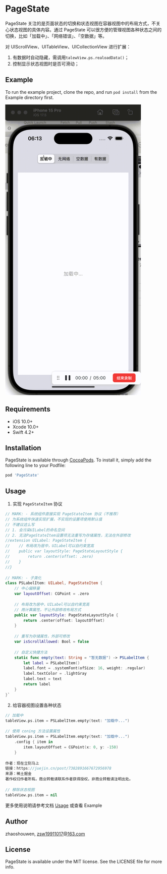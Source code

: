 # PageState
PageState 关注的是页面状态的切换和状态视图在容器视图中的布局方式，不关心状态视图的具体内容。通过 PageState 可以很方便的管理视图各种状态之间的切换，比如「加载中」、「网络错误」、「空数据」等。

对 UIScrollView、UITableView、UICollectionView 进行扩展：
1. 有数据时自动隐藏，需调用`talewView.ps.realoadData()`；
2. 控制显示状态视图时是否可滑动；

## Example

To run the example project, clone the repo, and run `pod install` from the Example directory first.

<img src="./Document/pageStateDemo.gif" width="430" height="922" alt="效果">

## Requirements
- iOS 10.0+
- Xcode 10.0+
- Swift 4.2+

## Installation

PageState is available through [CocoaPods](https://cocoapods.org). To install
it, simply add the following line to your Podfile:

```ruby
pod 'PageState'
```

## Usage

1. 实现 `PageStateItem` 协议
```swift
// MARK: - 系统组件直接实现 PageStateItem 协议（不推荐）
// 为系统组件快速实现扩展，不实现的设置项使用默认值
// 不建议这么写
// 1. 会污染UILabel的命名空间
// 2. 无法PageStateItem设置项无法重写为存储属性，无法在外部修改
//extension UILabel: PageStateItem { 
//    // 布局改为居中，UILabel可以自约束宽高
//    public var layoutStyle: PageStateLayoutStyle {
//        return .center(offset: .zero)
//    }
//}

// MARK: - 子类化
class PSLabelItem: UILabel, PageStateItem {
    // 中心偏移量
    var layoutOffset: CGPoint = .zero

    // 布局改为居中，UILabel可以自约束宽高
    // 用计算属性，不让外部修改布局方式
    public var layoutStyle: PageStateLayoutStyle {
        return .center(offset: layoutOffset)
    }
    
    // 重写为存储属性，外部可修改
    var isScrollAllowed: Bool = false
    
    // 自定义快捷方法
    static func empty(text: String = "暂无数据") -> PSLabelItem {
        let label = PSLabelItem()
        label.font = .systemFont(ofSize: 16, weight: .regular)
        label.textColor = .lightGray
        label.text = text
        return label
    }
}`
```

2. 给容器视图设置各种状态
```swift
// 加载中
tableView.ps.item = PSLabelItem.empty(text: "加载中...")

// 使用 coning 方法设置属性
tableView.ps.item = PSLabelItem.empty(text: "加载中...")
    .config { item in
        item.layoutOffset = CGPoint(x: 0, y: -150)
    }

作者：现在立刻马上
链接：https://juejin.cn/post/7382891667672956978
来源：稀土掘金
著作权归作者所有。商业转载请联系作者获得授权，非商业转载请注明出处。

// 移除状态视图
tableView.ps.item = nil
```

更多使用说明请参考文档 [Usage](./Document/Usage.md) 或查看 Example

## Author

zhaoshouwen, zsw19911017@163.com

## License

PageState is available under the MIT license. See the LICENSE file for more info.
